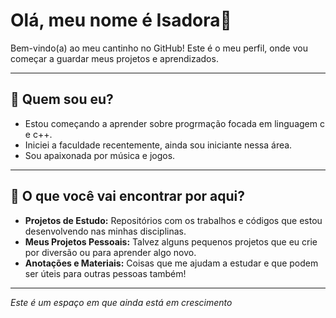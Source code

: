 # Olá, meu nome é Isadora👋

Bem-vindo(a) ao meu cantinho no GitHub! Este é o meu perfil, onde vou começar a guardar meus projetos e aprendizados.

---

## 🚀 Quem sou eu?

* Estou começando a aprender sobre progrmação focada em linguagem c e c++.
* Iniciei a faculdade recentemente, ainda sou iniciante nessa área.
* Sou apaixonada por música e jogos.

---

## 🌱 O que você vai encontrar por aqui?

* **Projetos de Estudo:** Repositórios com os trabalhos e códigos que estou desenvolvendo nas minhas disciplinas.
* **Meus Projetos Pessoais:** Talvez alguns pequenos projetos que eu crie por diversão ou para aprender algo novo.
* **Anotações e Materiais:** Coisas que me ajudam a estudar e que podem ser úteis para outras pessoas também!

---


*Este é um espaço em que ainda está em crescimento* 
